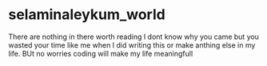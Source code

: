 # selaminaleykum_world
There are nothing in there worth reading I dont know why you came but you wasted your time like me when I did writing this or make anthing else in my life. 
BUt no worries coding will make my life meaningfull
